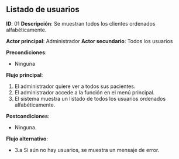 ## Listado de usuarios
**ID**: 01
**Descripción**: Se muestran todos los clientes ordenados alfabéticamente.

**Actor principal**: Administrador
**Actor secundario**: Todos los usuarios

**Precondiciones**:
* Ninguna

**Flujo principal**:
1. El administrador quiere ver a todos sus pacientes.
1. El administrador accede a la función en el menú principal.
1. El sistema muestra un listado de todos los usuarios ordenados alfabéticamente.

**Postcondiciones**: 
* Ninguna.

**Flujo alternativo**:
* 3.a Si aún no hay usuarios, se muestra un mensaje de error.
